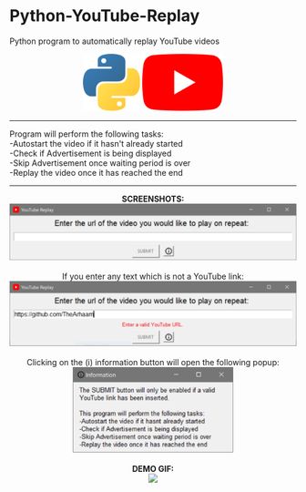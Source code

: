# Python-YouTube-Replay
Python program to automatically replay YouTube videos
<p align="center">
  <img src="assets/PythonLogo.png" width="100">
  <img src="assets/YouTubeLogo.png" height="100">
</p>
<hr>

Program will perform the following tasks:
  <br>-Autostart the video if it hasn't already started
  <br>-Check if Advertisement is being displayed
  <br>-Skip Advertisement once waiting period is over
  <br>-Replay the video once it has reached the end
<br>
<hr>
<p align="center">
  <b>SCREENSHOTS:</b>
  <br><img src="assets/Main.PNG" width="700">
  <br>
  <br>If you enter any text which is not a YouTube link:
  <br><img src="assets/InvalidURL.PNG" width="700">
  <br>
  <br>Clicking on the (i) information button will open the following popup:
  <br><img src="assets/Information.PNG" height="150">
  <br>
  <br><b>DEMO GIF:</b>
  <br><img src="assets/demo.gif" height="700">
</p>
